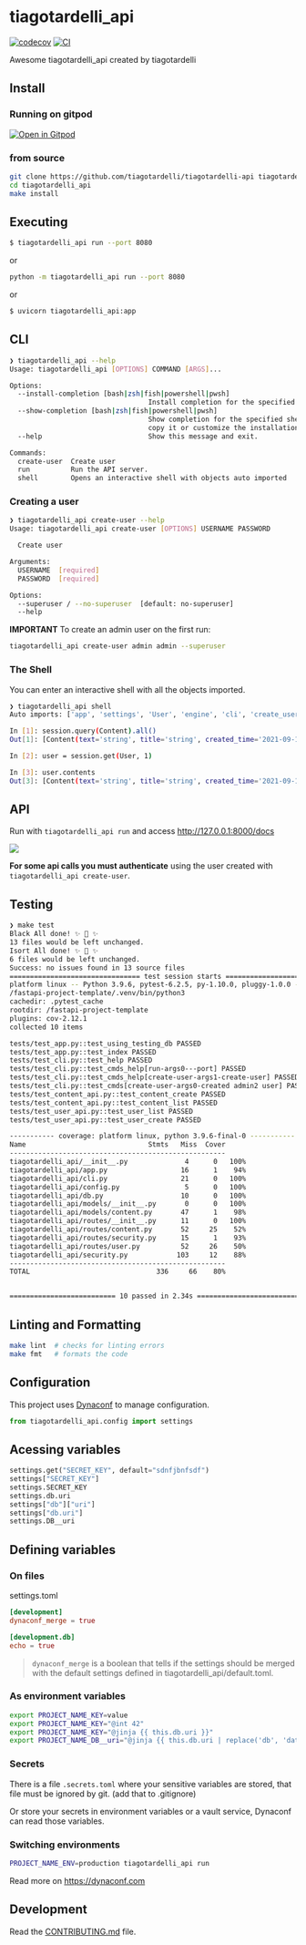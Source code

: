 # tiagotardelli_api

[![codecov](https://codecov.io/gh/tiagotardelli/tiagotardelli-api/branch/main/graph/badge.svg?token=tiagotardelli-api_token_here)](https://codecov.io/gh/tiagotardelli/tiagotardelli-api)
[![CI](https://github.com/tiagotardelli/tiagotardelli-api/actions/workflows/main.yml/badge.svg)](https://github.com/tiagotardelli/tiagotardelli-api/actions/workflows/main.yml)

Awesome tiagotardelli_api created by tiagotardelli

## Install


### Running on gitpod

[![Open in Gitpod](https://gitpod.io/button/open-in-gitpod.svg)](https://gitpod.io/#https://github.com/tiagotardelli/tiagotardelli-api)

### from source
```bash
git clone https://github.com/tiagotardelli/tiagotardelli-api tiagotardelli_api
cd tiagotardelli_api
make install
```

## Executing

```bash
$ tiagotardelli_api run --port 8080
```

or

```bash
python -m tiagotardelli_api run --port 8080
```

or

```bash
$ uvicorn tiagotardelli_api:app
```

## CLI

```bash
❯ tiagotardelli_api --help
Usage: tiagotardelli_api [OPTIONS] COMMAND [ARGS]...

Options:
  --install-completion [bash|zsh|fish|powershell|pwsh]
                                  Install completion for the specified shell.
  --show-completion [bash|zsh|fish|powershell|pwsh]
                                  Show completion for the specified shell, to
                                  copy it or customize the installation.
  --help                          Show this message and exit.

Commands:
  create-user  Create user
  run          Run the API server.
  shell        Opens an interactive shell with objects auto imported
```

### Creating a user

```bash
❯ tiagotardelli_api create-user --help
Usage: tiagotardelli_api create-user [OPTIONS] USERNAME PASSWORD

  Create user

Arguments:
  USERNAME  [required]
  PASSWORD  [required]

Options:
  --superuser / --no-superuser  [default: no-superuser]
  --help 
```

**IMPORTANT** To create an admin user on the first run:

```bash
tiagotardelli_api create-user admin admin --superuser
```

### The Shell

You can enter an interactive shell with all the objects imported.

```bash
❯ tiagotardelli_api shell       
Auto imports: ['app', 'settings', 'User', 'engine', 'cli', 'create_user', 'select', 'session', 'Content']

In [1]: session.query(Content).all()
Out[1]: [Content(text='string', title='string', created_time='2021-09-14T19:25:00.050441', user_id=1, slug='string', id=1, published=False, tags='string')]

In [2]: user = session.get(User, 1)

In [3]: user.contents
Out[3]: [Content(text='string', title='string', created_time='2021-09-14T19:25:00.050441', user_id=1, slug='string', id=1, published=False, tags='string')]
```

## API

Run with `tiagotardelli_api run` and access http://127.0.0.1:8000/docs

![](https://raw.githubusercontent.com/rochacbruno/fastapi-project-template/master/docs/api.png)


**For some api calls you must authenticate** using the user created with `tiagotardelli_api create-user`.

## Testing

``` bash
❯ make test
Black All done! ✨ 🍰 ✨
13 files would be left unchanged.
Isort All done! ✨ 🍰 ✨
6 files would be left unchanged.
Success: no issues found in 13 source files
================================ test session starts ===========================
platform linux -- Python 3.9.6, pytest-6.2.5, py-1.10.0, pluggy-1.0.0 -- 
/fastapi-project-template/.venv/bin/python3
cachedir: .pytest_cache
rootdir: /fastapi-project-template
plugins: cov-2.12.1
collected 10 items                                                                                                                               

tests/test_app.py::test_using_testing_db PASSED                           [ 10%]
tests/test_app.py::test_index PASSED                                      [ 20%]
tests/test_cli.py::test_help PASSED                                       [ 30%]
tests/test_cli.py::test_cmds_help[run-args0---port] PASSED                [ 40%]
tests/test_cli.py::test_cmds_help[create-user-args1-create-user] PASSED   [ 50%]
tests/test_cli.py::test_cmds[create-user-args0-created admin2 user] PASSED[ 60%]
tests/test_content_api.py::test_content_create PASSED                     [ 70%]
tests/test_content_api.py::test_content_list PASSED                       [ 80%]
tests/test_user_api.py::test_user_list PASSED                             [ 90%]
tests/test_user_api.py::test_user_create PASSED                           [100%]

----------- coverage: platform linux, python 3.9.6-final-0 -----------
Name                              Stmts   Miss  Cover
-----------------------------------------------------
tiagotardelli_api/__init__.py              4      0   100%
tiagotardelli_api/app.py                  16      1    94%
tiagotardelli_api/cli.py                  21      0   100%
tiagotardelli_api/config.py                5      0   100%
tiagotardelli_api/db.py                   10      0   100%
tiagotardelli_api/models/__init__.py       0      0   100%
tiagotardelli_api/models/content.py       47      1    98%
tiagotardelli_api/routes/__init__.py      11      0   100%
tiagotardelli_api/routes/content.py       52     25    52%
tiagotardelli_api/routes/security.py      15      1    93%
tiagotardelli_api/routes/user.py          52     26    50%
tiagotardelli_api/security.py            103     12    88%
-----------------------------------------------------
TOTAL                               336     66    80%


========================== 10 passed in 2.34s ==================================

```

## Linting and Formatting

```bash
make lint  # checks for linting errors
make fmt   # formats the code
```


## Configuration

This project uses [Dynaconf](https://dynaconf.com) to manage configuration.

```py
from tiagotardelli_api.config import settings
```

## Acessing variables

```py
settings.get("SECRET_KEY", default="sdnfjbnfsdf")
settings["SECRET_KEY"]
settings.SECRET_KEY
settings.db.uri
settings["db"]["uri"]
settings["db.uri"]
settings.DB__uri
```

## Defining variables

### On files

settings.toml

```toml
[development]
dynaconf_merge = true

[development.db]
echo = true
```

> `dynaconf_merge` is a boolean that tells if the settings should be merged with the default settings defined in tiagotardelli_api/default.toml.

### As environment variables
```bash
export PROJECT_NAME_KEY=value
export PROJECT_NAME_KEY="@int 42"
export PROJECT_NAME_KEY="@jinja {{ this.db.uri }}"
export PROJECT_NAME_DB__uri="@jinja {{ this.db.uri | replace('db', 'data') }}"
```

### Secrets

There is a file `.secrets.toml` where your sensitive variables are stored,
that file must be ignored by git. (add that to .gitignore)

Or store your secrets in environment variables or a vault service, Dynaconf
can read those variables.

### Switching environments

```bash
PROJECT_NAME_ENV=production tiagotardelli_api run
```

Read more on https://dynaconf.com

## Development

Read the [CONTRIBUTING.md](CONTRIBUTING.md) file.
